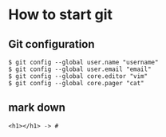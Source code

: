 # How to start git

## Git configuration

```shell
$ git config --global user.name "username"
$ git config --global user.email "email"
$ git config --global core.editor "vim"
$ git config --global core.pager "cat"
```


## mark down
`<h1></h1> -> #`